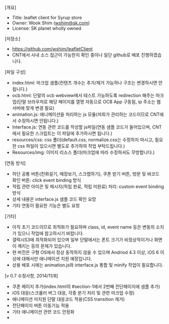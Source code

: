 [개요]
- Title: leaflet client for Syrup store
- Owner: Wook Shim (wshim@sk.com)
- License: SK planet wholly owned

[저장소]
- https://github.com/wshim/leafletClient
- CNT에서 사내 소스 접근이 가능한지 확인 중이나 일단 github로 배포 진행하겠습니다.

[파일 구성]
- index.html: 마크업 샘플(컨텐츠 개수는 추가/제거 가능하나 구조는 변경하시면 안됩니다.)
- ocb.html: 단말의 ocb webview에서 테스트 가능하도록 redirection 해주는 마크업(단말 브라우저로 해당 페이지를 열명 자동으로 OCB App 구동됨, ip 주소는 웹서버에 맞게 변경 필요)
- animation.js: 애니메이션을 처리하는 js 모듈(저희가 관리하는 코드이므로 CNT에서 수정하시면 안됩니다.)
- Interface.js: 연동 관련 코드를 작성할 js파일(연동 샘플 코드가 들어있으며, CNT에서 필요한 스크립트는 이 파일에 추가하시면 됩니다.)
- resources/css: css 폴더(default.css, normalize.css는 수정하지 마시고, 필요한 css 파일이 있으시면 별도로 추가하여 작업 부탁드립니다.)
- Resources/img: 이미지 리소스 폴더(마크업에 따라 수정하셔도 무방합니다.)

[연동 방식]
- 하단 공통 버튼(전화걸기, 매장보기, 스크랩하기), 쿠폰 받기 버튼, 방문 및 바코드 확인 버튼: click event binding 방식
- 적립 관련 아이콘 및 메시지(적립 완료, 적립 미완료) 처리: custom event binding 방식
- 상세 내용은 interface.js 샘플 코드 확인 요망
- 기타 연동이 필요한 기능은 별도 요청

[기타]
- 아직 초기 코드이므로 최적화가 필요하며 class, id, event name 등은 변동의 소지가 있으니 작업에 참고하시기 바랍니다.
- 갤럭시S3에 최적화되어 있으며 일부 단말에서는 폰트 크기가 비정상적이거나 화면이 깨지는 등의 문제가 있습니다.
- 현 버전은 구형 OS에서 정상 동작하지 않을 수 있으며 Andriod 4.3 이상, iOS 6 이상에 대해서만 애니메이션 지원 예정입니다.
- 상용 배포 시에는 animation.js와 interface.js 통합 및 minify 작업이 필요합니다.

[v 0.7 수정사항, 2014/11/8]
- 쿠폰 페이지 추가(index.html의 #section-1에서 2번째 전단페이지에 샘플 추가)
- iOS 대응(스크롤러 버그 대응, 각종 분기 처리 및 관련 마크업 수정)
- 애니메이션 미지원 단말 대응코드 적용(CSS transition 제거)
- 전단페이지 버튼 이동기능 적용
- 기타 애니메이션 관련 코드 안정화
- 
